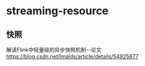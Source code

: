 # streaming-resource

## 快照
解读Flink中轻量级的异步快照机制--论文
https://blog.csdn.net/lmalds/article/details/54925877
